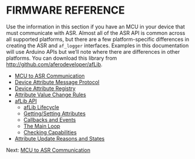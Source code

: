 # FIRMWARE REFERENCE

Use the information in this section if you have an MCU in your device that must communicate with ASR. Almost all of the ASR API is common across all supported platforms, but there are a few platform-specific differences in creating the ASR and `af_logger` interfaces. Examples in this documentation will use Arduino APIs but we’ll note where there are differences in other platforms. You can download this library from http://github.com/aferodeveloper/afLib.

- [MCU to ASR Communication](../MCUtoHachi)
- [Device Attribute Message Protocol](https://afero-devdocs.readthedocs.io/en/latest/AttrMsgProtocol)
- [Device Attribute Registry](https://afero-devdocs.readthedocs.io/en/latest/AttrRegistry)
- [Attribute Value Change Rules](https://afero-devdocs.readthedocs.io/en/latest/AttrChangeRules)
- [afLib API](https://afero-devdocs.readthedocs.io/en/latest/API-afLib)
    - [afLib Lifecycle](https://afero-devdocs.readthedocs.io/en/latest/afLibLifecycle)
    - [Getting/Setting Attributes](https://afero-devdocs.readthedocs.io/en/latest/afLibAttributes)
    - [Callbacks and Events](https://afero-devdocs.readthedocs.io/en/latest/afLibCallbacks)
    - [The Main Loop](https://afero-devdocs.readthedocs.io/en/latest/afLibLoop)
    - [Checking Capabilities](https://afero-devdocs.readthedocs.io/en/latest/afLibCapabilities)
- [Attribute Update Reasons and States](https://afero-devdocs.readthedocs.io/en/latest/PeripheralUpdates)

 Next: [MCU to ASR Communication](https://afero-devdocs.readthedocs.io/en/latest/MCUtoHachi)